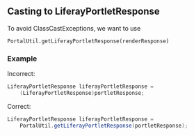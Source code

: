 ## Casting to LiferayPortletResponse

To avoid ClassCastExceptions, we want to use

```PortalUtil.getLiferayPortletResponse(renderResponse)```

### Example

Incorrect:

```java
LiferayPortletResponse liferayPortletResponse =
	(LiferayPortletResponse)portletResponse;
```

Correct:

```java
LiferayPortletResponse liferayPortletResponse =
	PortalUtil.getLiferayPortletResponse(portletResponse);
```